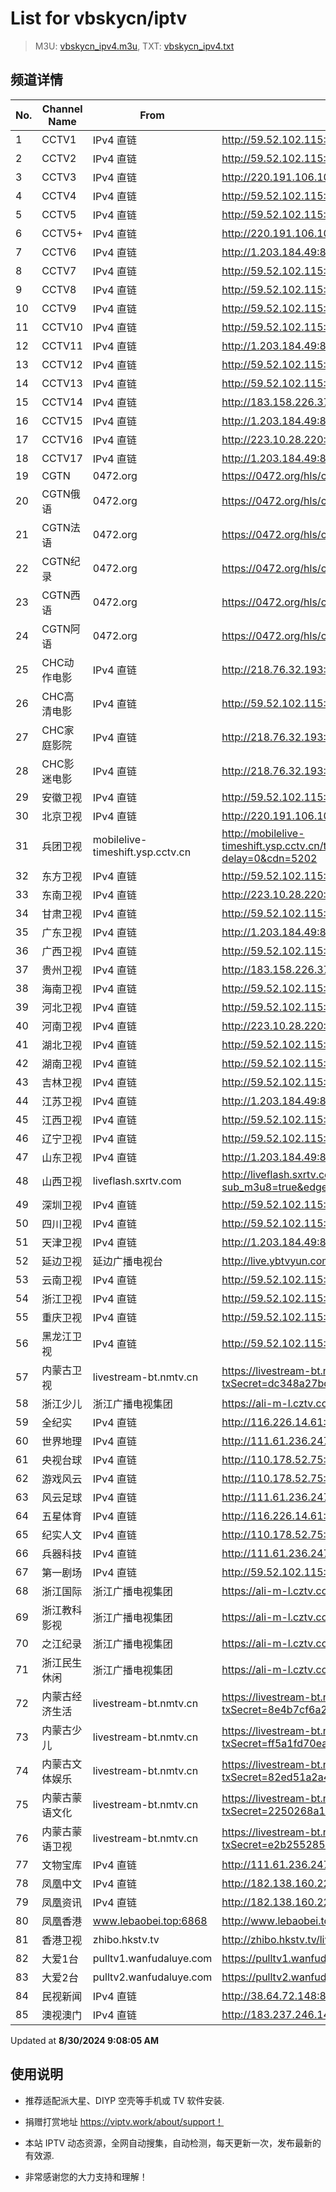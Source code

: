 # List for **vbskycn/iptv**

> M3U: [vbskycn_ipv4.m3u](./vbskycn_ipv4.m3u ), TXT: [vbskycn_ipv4.txt](./txt/vbskycn_ipv4.txt )

## 频道详情

| No. | Channel Name | From | Source |
| --- | ------------ | ---- | ------ |
| 1 | CCTV1 | IPv4 直链 | <http://59.52.102.115:8888/udp/239.252.219.200:5140> |
| 2 | CCTV2 | IPv4 直链 | <http://59.52.102.115:8888/udp/239.252.220.183:5140> |
| 3 | CCTV3 | IPv4 直链 | <http://220.191.106.108:55555/udp/233.50.200.107:5140> |
| 4 | CCTV4 | IPv4 直链 | <http://59.52.102.115:8888/udp/239.252.220.184:5140> |
| 5 | CCTV5 | IPv4 直链 | <http://59.52.102.115:8888/udp/239.252.219.198:5140> |
| 6 | CCTV5+ | IPv4 直链 | <http://220.191.106.108:55555/udp/233.50.201.220:5140> |
| 7 | CCTV6 | IPv4 直链 | <http://1.203.184.49:8888/udp/225.1.8.84:8000> |
| 8 | CCTV7 | IPv4 直链 | <http://59.52.102.115:8888/udp/239.252.220.185:5140> |
| 9 | CCTV8 | IPv4 直链 | <http://59.52.102.115:8888/udp/239.252.219.253:5140> |
| 10 | CCTV9 | IPv4 直链 | <http://59.52.102.115:8888/udp/239.252.220.186:5140> |
| 11 | CCTV10 | IPv4 直链 | <http://59.52.102.115:8888/udp/239.252.220.91:5140> |
| 12 | CCTV11 | IPv4 直链 | <http://1.203.184.49:8888/udp/225.1.8.73:8120> |
| 13 | CCTV12 | IPv4 直链 | <http://59.52.102.115:8888/udp/239.252.220.187:5140> |
| 14 | CCTV13 | IPv4 直链 | <http://59.52.102.115:8888/udp/239.252.219.139:5140> |
| 15 | CCTV14 | IPv4 直链 | <http://183.158.226.37:5555/udp/233.50.200.103:5140> |
| 16 | CCTV15 | IPv4 直链 | <http://1.203.184.49:8888/udp/225.1.8.74:8136> |
| 17 | CCTV16 | IPv4 直链 | <http://223.10.28.220:8084/udp/239.1.1.122:8122> |
| 18 | CCTV17 | IPv4 直链 | <http://1.203.184.49:8888/udp/225.1.8.17:8144> |
| 19 | CGTN | 0472.org | <https://0472.org/hls/cgtn.m3u8> |
| 20 | CGTN俄语 | 0472.org | <https://0472.org/hls/cgtne.m3u8> |
| 21 | CGTN法语 | 0472.org | <https://0472.org/hls/cgtnf.m3u8> |
| 22 | CGTN纪录 | 0472.org | <https://0472.org/hls/cgtnd.m3u8> |
| 23 | CGTN西语 | 0472.org | <https://0472.org/hls/cgtnx.m3u8> |
| 24 | CGTN阿语 | 0472.org | <https://0472.org/hls/cgtna.m3u8> |
| 25 | CHC动作电影 | IPv4 直链 | <http://218.76.32.193:9901/tsfile/live/1020_1.m3u8> |
| 26 | CHC高清电影 | IPv4 直链 | <http://59.52.102.115:8888/udp/239.252.219.83:5140> |
| 27 | CHC家庭影院 | IPv4 直链 | <http://218.76.32.193:9901/tsfile/live/1018_1.m3u8> |
| 28 | CHC影迷电影 | IPv4 直链 | <http://218.76.32.193:9901/tsfile/live/1019_1.m3u8> |
| 29 | 安徽卫视 | IPv4 直链 | <http://59.52.102.115:8888/udp/239.252.220.83:5140> |
| 30 | 北京卫视 | IPv4 直链 | <http://220.191.106.108:55555/udp/233.50.200.179:5140> |
| 31 | 兵团卫视 | mobilelive-timeshift.ysp.cctv.cn | <http://mobilelive-timeshift.ysp.cctv.cn/timeshift/ysp/2022606701/timeshift.m3u8?delay=0&cdn=5202> |
| 32 | 东方卫视 | IPv4 直链 | <http://59.52.102.115:8888/udp/239.252.219.229:5140> |
| 33 | 东南卫视 | IPv4 直链 | <http://223.10.28.220:8084/udp/239.1.1.33:8033> |
| 34 | 甘肃卫视 | IPv4 直链 | <http://59.52.102.115:8888/udp/239.252.219.140:5140> |
| 35 | 广东卫视 | IPv4 直链 | <http://1.203.184.49:8888/udp/225.1.8.49:8048> |
| 36 | 广西卫视 | IPv4 直链 | <http://59.52.102.115:8888/udp/239.252.219.183:5140> |
| 37 | 贵州卫视 | IPv4 直链 | <http://183.158.226.37:5555/udp/233.50.201.142:5140> |
| 38 | 海南卫视 | IPv4 直链 | <http://59.52.102.115:8888/udp/239.252.219.178:5140> |
| 39 | 河北卫视 | IPv4 直链 | <http://59.52.102.115:8888/udp/239.252.220.154:5140> |
| 40 | 河南卫视 | IPv4 直链 | <http://223.10.28.220:8084/udp/239.1.1.34:8034> |
| 41 | 湖北卫视 | IPv4 直链 | <http://59.52.102.115:8888/udp/239.252.219.208:5140> |
| 42 | 湖南卫视 | IPv4 直链 | <http://59.52.102.115:8888/udp/239.252.219.201:5140> |
| 43 | 吉林卫视 | IPv4 直链 | <http://59.52.102.115:8888/udp/239.252.220.188:5140> |
| 44 | 江苏卫视 | IPv4 直链 | <http://1.203.184.49:8888/udp/225.1.8.44:8028> |
| 45 | 江西卫视 | IPv4 直链 | <http://59.52.102.115:8888/udp/239.252.220.63:5140> |
| 46 | 辽宁卫视 | IPv4 直链 | <http://59.52.102.115:8888/udp/239.252.220.62:5140> |
| 47 | 山东卫视 | IPv4 直链 | <http://1.203.184.49:8888/udp/225.1.8.50:8052> |
| 48 | 山西卫视 | liveflash.sxrtv.com | <http://liveflash.sxrtv.com/live/sxwshd.m3u8?sub_m3u8=true&edge_slice=true> |
| 49 | 深圳卫视 | IPv4 直链 | <http://59.52.102.115:8888/udp/239.252.219.212:5140> |
| 50 | 四川卫视 | IPv4 直链 | <http://59.52.102.115:8888/udp/239.252.220.93:5140> |
| 51 | 天津卫视 | IPv4 直链 | <http://1.203.184.49:8888/udp/225.1.8.48:8044> |
| 52 | 延边卫视 | 延边广播电视台 | <http://live.ybtvyun.com/video/s10006-44f040627ca1/index.m3u8> |
| 53 | 云南卫视 | IPv4 直链 | <http://59.52.102.115:8888/udp/239.252.219.185:5140> |
| 54 | 浙江卫视 | IPv4 直链 | <http://59.52.102.115:8888/udp/239.252.219.210:5140> |
| 55 | 重庆卫视 | IPv4 直链 | <http://59.52.102.115:8888/udp/239.252.220.94:5140> |
| 56 | 黑龙江卫视 | IPv4 直链 | <http://59.52.102.115:8888/udp/239.252.219.211:5140> |
| 57 | 内蒙古卫视 | livestream-bt.nmtv.cn | <https://livestream-bt.nmtv.cn/nmtv/2314general.m3u8?txSecret=dc348a27bd36fe1bd63562af5e7269ea&txTime=771EF880> |
| 58 | 浙江少儿 | 浙江广播电视集团 | <https://ali-m-l.cztv.com/channels/lantian/channel008/1080p.m3u8> |
| 59 | 全纪实 | IPv4 直链 | <http://116.226.14.61:4022/udp/239.45.3.135:5140> |
| 60 | 世界地理 | IPv4 直链 | <http://111.61.236.247:9081/hls/62/index.m3u8> |
| 61 | 央视台球 | IPv4 直链 | <http://110.178.52.75:8084/udp/239.1.1.100:8100> |
| 62 | 游戏风云 | IPv4 直链 | <http://110.178.52.75:8084/udp/239.1.1.83:8083> |
| 63 | 风云足球 | IPv4 直链 | <http://111.61.236.247:9081/hls/58/index.m3u8> |
| 64 | 五星体育 | IPv4 直链 | <http://116.226.14.61:4022/udp/239.45.3.210:5140> |
| 65 | 纪实人文 | IPv4 直链 | <http://110.178.52.75:8084/udp/239.1.1.45:8045> |
| 66 | 兵器科技 | IPv4 直链 | <http://111.61.236.247:9081/hls/61/index.m3u8> |
| 67 | 第一剧场 | IPv4 直链 | <http://59.52.102.115:8888/udp/239.252.219.86:5140> |
| 68 | 浙江国际 | 浙江广播电视集团 | <https://ali-m-l.cztv.com/channels/lantian/channel010/1080p.m3u8> |
| 69 | 浙江教科影视 | 浙江广播电视集团 | <https://ali-m-l.cztv.com/channels/lantian/channel004/1080p.m3u8> |
| 70 | 之江纪录 | 浙江广播电视集团 | <https://ali-m-l.cztv.com/channels/lantian/channel012/1080p.m3u8> |
| 71 | 浙江民生休闲 | 浙江广播电视集团 | <https://ali-m-l.cztv.com/channels/lantian/channel006/1080p.m3u8> |
| 72 | 内蒙古经济生活 | livestream-bt.nmtv.cn | <https://livestream-bt.nmtv.cn/nmtv/2317general.m3u8?txSecret=8e4b7cf6a2c8a75f74aef1a8a07cef43&txTime=771E8800> |
| 73 | 内蒙古少儿 | livestream-bt.nmtv.cn | <https://livestream-bt.nmtv.cn/nmtv/2318general.m3u8?txSecret=ff5a1fd70ea228ee35b0d29895f37c56&txTime=771E8800> |
| 74 | 内蒙古文体娱乐 | livestream-bt.nmtv.cn | <https://livestream-bt.nmtv.cn/nmtv/2319general.m3u8?txSecret=82ed51a2a4cbf85b62fec8ef2bfe4529&txTime=771E8800> |
| 75 | 内蒙古蒙语文化 | livestream-bt.nmtv.cn | <https://livestream-bt.nmtv.cn/nmtv/2321general.m3u8?txSecret=2250268a1d326dbbc4cbf0ba32649ca5&txTime=771E8800> |
| 76 | 内蒙古蒙语卫视 | livestream-bt.nmtv.cn | <https://livestream-bt.nmtv.cn/nmtv/2315general.m3u8?txSecret=e2b255285dd119a92c8aa5cdf00f8b84&txTime=771EF880> |
| 77 | 文物宝库 | IPv4 直链 | <http://111.61.236.247:9081/hls/64/index.m3u8> |
| 78 | 凤凰中文 | IPv4 直链 | <http://182.138.160.221:8999/udp/239.93.1.9:2192> |
| 79 | 凤凰资讯 | IPv4 直链 | <http://182.138.160.221:8999/udp/239.93.1.4:2191> |
| 80 | 凤凰香港 | www.lebaobei.top:6868 | <http://www.lebaobei.top:6868/udp/239.255.30.123:8231> |
| 81 | 香港卫视 | zhibo.hkstv.tv | <http://zhibo.hkstv.tv/livestream/mutfysrq/playlist.m3u8> |
| 82 | 大爱1台 | pulltv1.wanfudaluye.com | <https://pulltv1.wanfudaluye.com/live/tv1.m3u8> |
| 83 | 大爱2台 | pulltv2.wanfudaluye.com | <https://pulltv2.wanfudaluye.com/live/tv2.m3u8> |
| 84 | 民视新闻 | IPv4 直链 | <http://38.64.72.148:80/hls/modn/list/4012/chunklist1.m3u8> |
| 85 | 澳视澳门 | IPv4 直链 | <http://183.237.246.14:9931/tsfile/live/1039_1.m3u8> |

Updated at **8/30/2024 9:08:05 AM**

## 使用说明

- 推荐适配派大星、DIYP 空壳等手机或 TV 软件安装.

- 捐赠打赏地址 <https://viptv.work/about/support！>

- 本站 IPTV 动态资源，全网自动搜集，自动检测，每天更新一次，发布最新的有效源.

- 非常感谢您的大力支持和理解！
